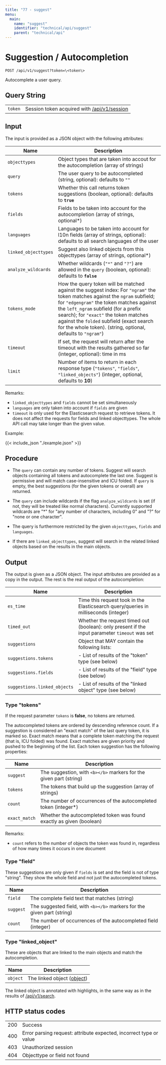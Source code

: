 ```yaml
---
title: "77 - suggest"
menu:
  main:
    name: "suggest"
    identifier: "technical/api/suggest"
    parent: "technical/api"
---
```

# Suggestion / Autocompletion

    POST /api/v1/suggest?token=\<token\>

Autocomplete a user query.

## Query String

|   |   |
|---|---|
| `token` | Session token acquired with [/api/v1/session](/en/technical/api/session) |

## Input

The input is provided as a JSON object with the following attributes:

| Name                  | Description                                                                     |
|-----------------------|---------------------------------------------------------------------------------|
| `objecttypes`         | Object types that are taken into accout for the autocompletion (array of strings) |
| `query`               | The user query to be autocompleted (string, optional): defaults to `""` |
| `tokens`              | Whether this call returns token suggestions (boolean, optional): defaults to **`true`** |
| `fields`              | Fields to be taken into account for the autocompletion (array of strings, optional\*) |
| `languages`           | Languages to be taken into account for l10n fields (array of strings, optional): defaults to all search languages of the user |
| `linked_objecttypes`  | Suggest also linked objects from this objecttypes (array of strings, optional\*) |
| `analyze_wildcards`   | Whether wildcards (`"*"` and `"?"`) are allowed in the `query` (boolean, optional): defaults to **`false`** |
| `tokens_mode`         | How the query token will be matched against the suggest index: For `"ngram"` the token matches against the `ngram` subfield; for `"edgengram"` the token matches against the `left_ngram` subfield (for a prefix search); for `"exact"` the token matches against the `folded` subfield (exact search for the whole token). (string, optional, defaults to `"ngram"`) |
| `timeout`             | If set, the request will return after the timeout with the results gathered so far (integer, optional): time in ms |
| `limit`               | Number of items to return in each response type (`"tokens"`, `"fields"`, `"linked_objects"`) (integer, optional, defaults to **10**) |

Remarks:

- `linked_objecttypes` and `fields` cannot be set simultaneously
- `languages` are only taken into account if `fields` are given
- `timeout` is only used for the Elasticsearch request to retrieve tokens. It does not affect the requests for fields and linked
objecttypes. The whole API call may take longer than the given value.

Example:


{{< include_json "./example.json" >}}


## Procedure

- The `query` can contain any number of tokens. Suggest will search objects containing all tokens
 and autocomplete the last one.
Suggest is permissive and will match case-insensitive and ICU folded. If `query` is empty, the best suggestions
(for the given tokens or overall) are returned.

- The `query` can include wildcards if the flag `analyze_wildcards` is set (if not, they will be treated like normal characters).
Currently supported wildcards are "*" for "any number of characters, including 0" and "?" for "none or one character".

- The query is furthermore restricted by the given `objecttypes`, `fields` and `languages`.

- If there are `linked_objecttypes`, suggest will search in the related linked objects based on the results in the main objects.


## Output

The output is given as a JSON object. The input attributes are provided as a copy in the output.
The rest is the real output of the autocompletion:

| Name                  | Description                                                                     |
|-----------------------|---------------------------------------------------------------------------------|
| `es_time`                    | Time this request took in the Elasticsearch query/queries in milliseconds (integer) |
| `timed_out`                  | Whether the request timed out (boolean): only present if the input parameter `timeout` was set |
| `suggestions`                | Object that MAY contain the following lists:                                |
| `suggestions.tokens`         | - List of results of the "token" type (see below)                           |
| `suggestions.fields`         | - List of results of the "field" type (see below)                           |
| `suggestions.linked_objects` | - List of results of the "linked object" type (see below)                   |

### Type "tokens"

If the request parameter `tokens` is **false**, no tokens are returned.

The autocompleted tokens are ordered by descending reference count.
If a suggestion is considered an "exact match" of the last query token,
it is marked so. Exact match means that a complete token matching the request (that is, ICU folded) was found. Exact
matches are given priority and pushed to the beginning of the list. Each token suggestion has the following
properties:

| Name                  | Description                                                                     |
|-----------------------|---------------------------------------------------------------------------------|
| `suggest`             | The suggestion, with `<b></b>` markers for the given part (string)              |
| `tokens`              | The tokens that build up the suggestion (array of strings)                      |
| `count`               | The number of occurrences of the autocompleted token (integer\*)                |
| `exact_match`         | Whether the autocompleted token was found exactly as given (boolean)            |

Remarks:

- `count` refers to the number of objects the token was found in, regardless of how many times it occurs in one document

### Type "field"

These suggestions are only given if `fields` is set and the field is not of type "string". They show the whole field
and not just the autocompleted tokens.

| Name                  | Description                                                                     |
|-----------------------|---------------------------------------------------------------------------------|
| `field`               | The complete field text that matches (string)                                   |
| `suggest`             | The suggested field, with `<b></b>` markers for the given part (string)         |
| `count`               | The number of occurrences of the autocompleted field (integer)                  |

### Type "linked_object"

These are objects that are linked to the main objects and match the autocompletion.

| Name                  | Description                                                                     |
|-----------------------|---------------------------------------------------------------------------------|
| `object`              | The linked object ([object](/en/technical/types/object))                                |

The linked object is annotated with highlights, in the same way as in the results of [/api/v1/search](/en/technical/api/search).

## HTTP status codes

|   |   |
|---|---|
| 200 | Success |
| 400 | Error parsing request: attribute expected, incorrect type or value |
| 403 | Unauthorized session |
| 404 | Objecttype or field not found |
